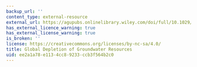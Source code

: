 ```yaml
---
backup_url: ''
content_type: external-resource
external_url: https://agupubs.onlinelibrary.wiley.com/doi/full/10.1029/2010GL044571
has_external_licence_warning: true
has_external_license_warning: true
is_broken: ''
license: https://creativecommons.org/licenses/by-nc-sa/4.0/
title: Global Depletion of Groundwater Resources
uid: ee2a1a78-e113-4cc8-9233-ccb3f564b2c0
---
```

